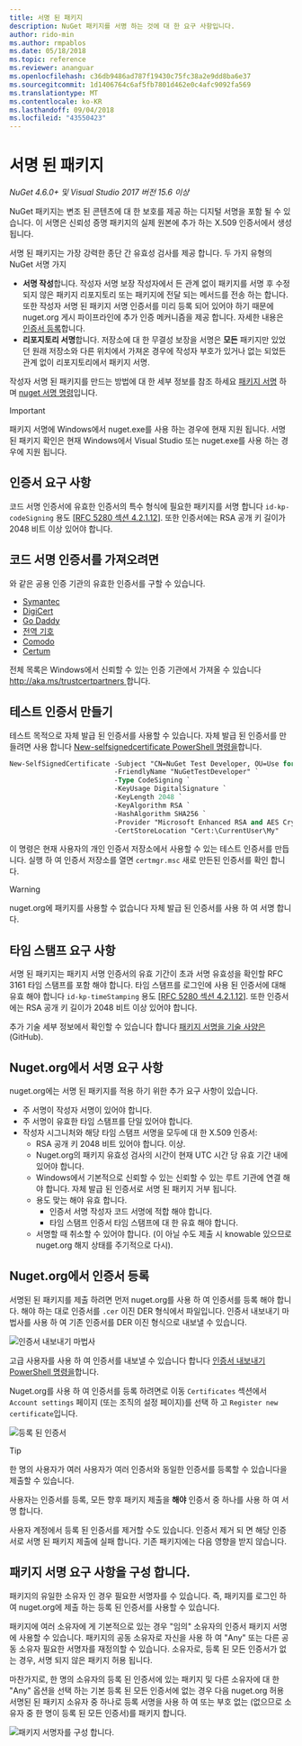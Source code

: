 ```yaml
---
title: 서명 된 패키지
description: NuGet 패키지를 서명 하는 것에 대 한 요구 사항입니다.
author: rido-min
ms.author: rmpablos
ms.date: 05/18/2018
ms.topic: reference
ms.reviewer: ananguar
ms.openlocfilehash: c36db9486ad787f19430c75fc38a2e9dd8ba6e37
ms.sourcegitcommit: 1d1406764c6af5fb7801d462e0c4afc9092fa569
ms.translationtype: MT
ms.contentlocale: ko-KR
ms.lasthandoff: 09/04/2018
ms.locfileid: "43550423"
---
```

# <a name="signed-packages"></a>서명 된 패키지

*NuGet 4.6.0+ 및 Visual Studio 2017 버전 15.6 이상*

NuGet 패키지는 변조 된 콘텐츠에 대 한 보호를 제공 하는 디지털 서명을 포함 될 수 있습니다. 이 서명은 신뢰성 증명 패키지의 실제 원본에 추가 하는 X.509 인증서에서 생성 됩니다.

서명 된 패키지는 가장 강력한 종단 간 유효성 검사를 제공 합니다. 두 가지 유형의 NuGet 서명 가지
- **서명 작성**합니다. 작성자 서명 보장 작성자에서 든 관계 없이 패키지를 서명 후 수정 되지 않은 패키지 리포지토리 또는 패키지에 전달 되는 메서드를 전송 하는 합니다. 또한 작성자 서명 된 패키지 서명 인증서를 미리 등록 되어 있어야 하기 때문에 nuget.org 게시 파이프라인에 추가 인증 메커니즘을 제공 합니다. 자세한 내용은 [인증서 등록](#register-certificate-on-nugetorg)합니다.
- **리포지토리 서명**합니다. 저장소에 대 한 무결성 보장을 서명은 **모든** 패키지만 있었던 원래 저장소와 다른 위치에서 가져온 경우에 작성자 부호가 있거나 없는 되었든 관계 없이 리포지토리에서 패키지 서명.   

작성자 서명 된 패키지를 만드는 방법에 대 한 세부 정보를 참조 하세요 [패키지 서명](../create-packages/Sign-a-package.md) 하며 [nuget 서명 명령](../tools/cli-ref-sign.md)입니다.

> [!Important]
> 패키지 서명에 Windows에서 nuget.exe를 사용 하는 경우에 현재 지원 됩니다. 서명 된 패키지 확인은 현재 Windows에서 Visual Studio 또는 nuget.exe를 사용 하는 경우에 지원 됩니다.

## <a name="certificate-requirements"></a>인증서 요구 사항

코드 서명 인증서에 유효한 인증서의 특수 형식에 필요한 패키지를 서명 합니다 `id-kp-codeSigning` 용도 [[RFC 5280 섹션 4.2.1.12](https://tools.ietf.org/html/rfc5280#section-4.2.1.12)]. 또한 인증서에는 RSA 공개 키 길이가 2048 비트 이상 있어야 합니다.

## <a name="get-a-code-signing-certificate"></a>코드 서명 인증서를 가져오려면

와 같은 공용 인증 기관의 유효한 인증서를 구할 수 있습니다.

- [Symantec](https://trustcenter.websecurity.symantec.com/process/trust/productOptions?productType=SoftwareValidationClass3)
- [DigiCert](https://www.digicert.com/code-signing/)
- [Go Daddy](https://www.godaddy.com/web-security/code-signing-certificate)
- [전역 기호](https://www.globalsign.com/en/code-signing-certificate/)
- [Comodo](https://www.comodo.com/e-commerce/code-signing/code-signing-certificate.php)
- [Certum](https://www.certum.eu/certum/cert,offer_en_open_source_cs.xml) 

전체 목록은 Windows에서 신뢰할 수 있는 인증 기관에서 가져올 수 있습니다 [ http://aka.ms/trustcertpartners ](http://aka.ms/trustcertpartners)합니다.

## <a name="create-a-test-certificate"></a>테스트 인증서 만들기

테스트 목적으로 자체 발급 된 인증서를 사용할 수 있습니다. 자체 발급 된 인증서를 만들려면 사용 합니다 [New-selfsignedcertificate PowerShell 명령을](/powershell/module/pkiclient/new-selfsignedcertificate.md)합니다.

```ps
New-SelfSignedCertificate -Subject "CN=NuGet Test Developer, OU=Use for testing purposes ONLY" `
                          -FriendlyName "NuGetTestDeveloper" `
                          -Type CodeSigning `
                          -KeyUsage DigitalSignature `
                          -KeyLength 2048 `
                          -KeyAlgorithm RSA `
                          -HashAlgorithm SHA256 `
                          -Provider "Microsoft Enhanced RSA and AES Cryptographic Provider" `
                          -CertStoreLocation "Cert:\CurrentUser\My" 
```

이 명령은 현재 사용자의 개인 인증서 저장소에서 사용할 수 있는 테스트 인증서를 만듭니다. 실행 하 여 인증서 저장소를 열면 `certmgr.msc` 새로 만든된 인증서를 확인 합니다.

> [!Warning]
> nuget.org에 패키지를 사용할 수 없습니다 자체 발급 된 인증서를 사용 하 여 서명 합니다.

## <a name="timestamp-requirements"></a>타임 스탬프 요구 사항

서명 된 패키지는 패키지 서명 인증서의 유효 기간이 초과 서명 유효성을 확인할 RFC 3161 타임 스탬프를 포함 해야 합니다. 타임 스탬프를 로그인에 사용 된 인증서에 대해 유효 해야 합니다 `id-kp-timeStamping` 용도 [[RFC 5280 섹션 4.2.1.12](https://tools.ietf.org/html/rfc5280#section-4.2.1.12)]. 또한 인증서에는 RSA 공개 키 길이가 2048 비트 이상 있어야 합니다.

추가 기술 세부 정보에서 확인할 수 있습니다 합니다 [패키지 서명을 기술 사양은](https://github.com/NuGet/Home/wiki/Package-Signatures-Technical-Details) (GitHub).

## <a name="signature-requirements-on-nugetorg"></a>Nuget.org에서 서명 요구 사항

nuget.org에는 서명 된 패키지를 적용 하기 위한 추가 요구 사항이 있습니다.

- 주 서명이 작성자 서명이 있어야 합니다.
- 주 서명이 유효한 타임 스탬프를 단일 있어야 합니다.
- 작성자 시그니처와 해당 타임 스탬프 서명을 모두에 대 한 X.509 인증서:
  - RSA 공개 키 2048 비트 있어야 합니다. 이상.
  - Nuget.org의 패키지 유효성 검사의 시간이 현재 UTC 시간 당 유효 기간 내에 있어야 합니다.
  - Windows에서 기본적으로 신뢰할 수 있는 신뢰할 수 있는 루트 기관에 연결 해야 합니다. 자체 발급 된 인증서로 서명 된 패키지 거부 됩니다.
  - 용도 맞는 해야 유효 합니다. 
    - 인증서 서명 작성자 코드 서명에 적합 해야 합니다.
    - 타임 스탬프 인증서 타임 스탬프에 대 한 유효 해야 합니다.
  - 서명할 때 취소할 수 있어야 합니다. (이 아닐 수도 제출 시 knowable 있으므로 nuget.org 해지 상태를 주기적으로 다시).

## <a name="register-certificate-on-nugetorg"></a>Nuget.org에서 인증서 등록

서명된 된 패키지를 제출 하려면 먼저 nuget.org를 사용 하 여 인증서를 등록 해야 합니다. 해야 하는 대로 인증서를 `.cer` 이진 DER 형식에서 파일입니다. 인증서 내보내기 마법사를 사용 하 여 기존 인증서를 DER 이진 형식으로 내보낼 수 있습니다.

![인증서 내보내기 마법사](media/CertificateExportWizard.png)

고급 사용자를 사용 하 여 인증서를 내보낼 수 있습니다 합니다 [인증서 내보내기 PowerShell 명령을](/powershell/module/pkiclient/export-certificate.md)합니다.

Nuget.org를 사용 하 여 인증서를 등록 하려면로 이동 `Certificates` 섹션에서 `Account settings` 페이지 (또는 조직의 설정 페이지)를 선택 하 고 `Register new certificate`입니다.

![등록 된 인증서](media/registered-certs.png)

> [!Tip]
> 한 명의 사용자가 여러 사용자가 여러 인증서와 동일한 인증서를 등록할 수 있습니다을 제출할 수 있습니다.

사용자는 인증서를 등록, 모든 향후 패키지 제출을 **해야** 인증서 중 하나를 사용 하 여 서명 합니다.

사용자 계정에서 등록 된 인증서를 제거할 수도 있습니다. 인증서 제거 되 면 해당 인증서로 서명 된 패키지 제출에 실패 합니다. 기존 패키지에는 다음 영향을 받지 않습니다.

## <a name="configure-package-signing-requirements"></a>패키지 서명 요구 사항을 구성 합니다.

패키지의 유일한 소유자 인 경우 필요한 서명자를 수 있습니다. 즉, 패키지를 로그인 하 여 nuget.org에 제출 하는 등록 된 인증서를 사용할 수 있습니다.

패키지에 여러 소유자에 게 기본적으로 있는 경우 "임의" 소유자의 인증서 패키지 서명에 사용할 수 있습니다. 패키지의 공동 소유자로 자신을 사용 하 여 "Any" 또는 다른 공동 소유자 필요한 서명자를 재정의할 수 있습니다. 소유자로, 등록 된 모든 인증서가 없는 경우, 서명 되지 않은 패키지 허용 됩니다. 

마찬가지로, 한 명의 소유자의 등록 된 인증서에 있는 패키지 및 다른 소유자에 대 한 "Any" 옵션을 선택 하는 기본 등록 된 모든 인증서에 없는 경우 다음 nuget.org 허용 서명된 된 패키지 소유자 중 하나로 등록 서명을 사용 하 여 또는 부호 없는 (없으므로 소유자 중 한 명이 등록 된 모든 인증서)를 패키지 합니다.

![패키지 서명자를 구성 합니다.](media/configure-package-signers.png)
